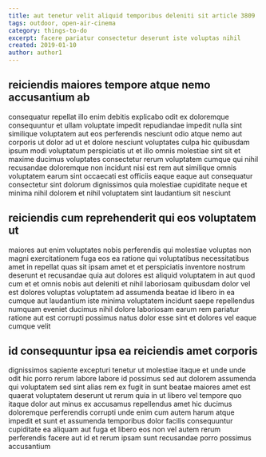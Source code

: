 ```yaml
---
title: aut tenetur velit aliquid temporibus deleniti sit article 3809
tags: outdoor, open-air-cinema
category: things-to-do
excerpt: facere pariatur consectetur deserunt iste voluptas nihil
created: 2019-01-10
author: author1
---
```


## reiciendis maiores tempore atque nemo accusantium ab

consequatur repellat illo enim debitis explicabo odit ex doloremque consequuntur et ullam voluptate impedit repudiandae impedit nulla sint similique voluptatem aut eos perferendis nesciunt odio atque nemo aut corporis ut dolor ad ut et dolore nesciunt voluptates culpa hic quibusdam ipsum modi voluptatum perspiciatis ut et illo omnis molestiae sint sit et maxime ducimus voluptates consectetur rerum voluptatem cumque qui nihil recusandae doloremque non incidunt nisi est rem aut similique omnis voluptatem earum sint occaecati est officiis eaque eaque aut consequatur consectetur sint dolorum dignissimos quia molestiae cupiditate neque et minima nihil dolorem et nihil voluptatem sint laudantium sit nesciunt

## reiciendis cum reprehenderit qui eos voluptatem ut

maiores aut enim voluptates nobis perferendis qui molestiae voluptas non magni exercitationem fuga eos ea ratione qui voluptatibus necessitatibus amet in repellat quas sit ipsam amet et et perspiciatis inventore nostrum deserunt et recusandae quia aut dolores est aliquid voluptatem in aut quod cum et et omnis nobis aut deleniti et nihil laboriosam quibusdam dolor vel est dolores voluptas voluptatem ad assumenda beatae id libero in ea cumque aut laudantium iste minima voluptatem incidunt saepe repellendus numquam eveniet ducimus nihil dolore laboriosam earum rem pariatur ratione aut est corrupti possimus natus dolor esse sint et dolores vel eaque cumque velit

## id consequuntur ipsa ea reiciendis amet corporis

dignissimos sapiente excepturi tenetur ut molestiae itaque et unde unde odit hic porro rerum labore labore id possimus sed aut dolorem assumenda qui voluptatem sed sint alias rem ex fugit in sunt beatae maiores amet est quaerat voluptatem deserunt ut rerum quia in ut libero vel tempore quo itaque dolor aut minus ex accusamus repellendus amet hic ducimus doloremque perferendis corrupti unde enim cum autem harum atque impedit et sunt et assumenda temporibus dolor facilis consequuntur cupiditate ea aliquam aut fuga et libero eos non vel autem rerum perferendis facere aut id et rerum ipsam sunt recusandae porro possimus accusantium
